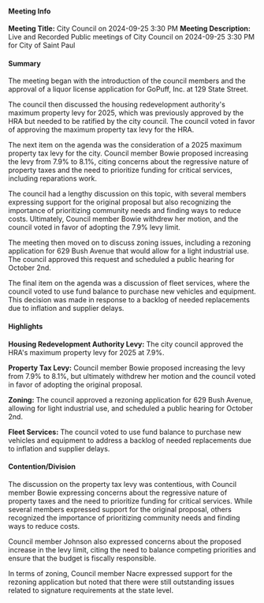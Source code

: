 #### Meeting Info
**Meeting Title:** City Council on 2024-09-25 3:30 PM
**Meeting Description:** Live and Recorded Public meetings of City Council on 2024-09-25 3:30 PM for City of Saint Paul

#### Summary

The meeting began with the introduction of the council members and the approval of a liquor license application for GoPuff, Inc. at 129 State Street.

The council then discussed the housing redevelopment authority's maximum property levy for 2025, which was previously approved by the HRA but needed to be ratified by the city council. The council voted in favor of approving the maximum property tax levy for the HRA.

The next item on the agenda was the consideration of a 2025 maximum property tax levy for the city. Council member Bowie proposed increasing the levy from 7.9% to 8.1%, citing concerns about the regressive nature of property taxes and the need to prioritize funding for critical services, including reparations work.

The council had a lengthy discussion on this topic, with several members expressing support for the original proposal but also recognizing the importance of prioritizing community needs and finding ways to reduce costs. Ultimately, Council member Bowie withdrew her motion, and the council voted in favor of adopting the 7.9% levy limit.

The meeting then moved on to discuss zoning issues, including a rezoning application for 629 Bush Avenue that would allow for a light industrial use. The council approved this request and scheduled a public hearing for October 2nd.

The final item on the agenda was a discussion of fleet services, where the council voted to use fund balance to purchase new vehicles and equipment. This decision was made in response to a backlog of needed replacements due to inflation and supplier delays.

#### Highlights

**Housing Redevelopment Authority Levy:** The city council approved the HRA's maximum property levy for 2025 at 7.9%.

**Property Tax Levy:** Council member Bowie proposed increasing the levy from 7.9% to 8.1%, but ultimately withdrew her motion and the council voted in favor of adopting the original proposal.

**Zoning:** The council approved a rezoning application for 629 Bush Avenue, allowing for light industrial use, and scheduled a public hearing for October 2nd.

**Fleet Services:** The council voted to use fund balance to purchase new vehicles and equipment to address a backlog of needed replacements due to inflation and supplier delays.

#### Contention/Division

The discussion on the property tax levy was contentious, with Council member Bowie expressing concerns about the regressive nature of property taxes and the need to prioritize funding for critical services. While several members expressed support for the original proposal, others recognized the importance of prioritizing community needs and finding ways to reduce costs.

Council member Johnson also expressed concerns about the proposed increase in the levy limit, citing the need to balance competing priorities and ensure that the budget is fiscally responsible.

In terms of zoning, Council member Nacre expressed support for the rezoning application but noted that there were still outstanding issues related to signature requirements at the state level.

